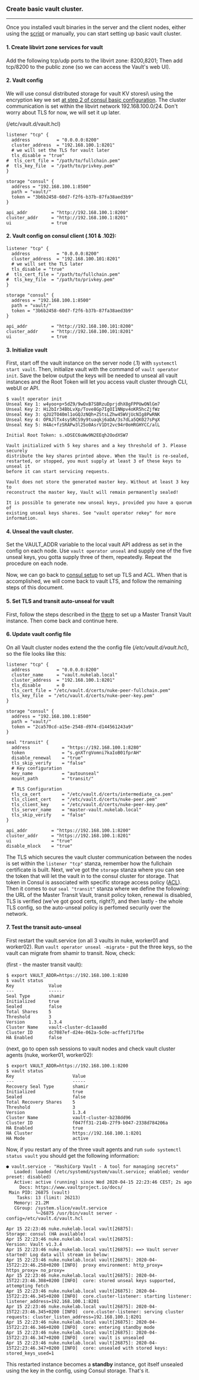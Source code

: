 
### Create basic vault cluster. 
---

Once you installed vault binaries in the server and the client nodes, either using the [script](../bin/install_cluster.sh) or manually, you can start setting up basic vault cluster.

#### 1. Create libvirt zone services for vault

Add the following tcp/udp ports to the libvirt zone: 8200,8201; Then add tcp/8200 to the public zone (so we can access the Vault's web UI).

#### 2. Vault config 

We will use consul distributed storage for vault KV storesi\ using the encryption key we set [at step 2 of consul basic configuration](https://github.com/dominikmi/hashistuff/tree/master/consul#2-create-consul-encryption-key). The cluster communication is set within the libvirt network 192.168.100.0/24. Don't worry about TLS for now, we will set it up later.

(/etc/vault.d/vault.hcl)

```
listener "tcp" {
  address          = "0.0.0.0:8200"
  cluster_address  = "192.168.100.1:8201"
  # we will set the TLS for vault later
  tls_disable = "true"
#  tls_cert_file = "/path/to/fullchain.pem"
#  tls_key_file  = "/path/to/privkey.pem"
}

storage "consul" {
  address = "192.168.100.1:8500"
  path = "vault/"
  token = "3b6b2458-60d7-f2f6-b37b-87fa38aed3b9"
}

api_addr         = "http://192.168.100.1:8200"
cluster_addr     = "http://192.168.100.1:8201"
ui               = true
``` 

#### 2. Vault config on consul client (.101 & .102):

```
listener "tcp" {
  address          = "0.0.0.0:8200"
  cluster_address  = "192.168.100.101:8201"
  # we will set the TLS later
  tls_disable = "true"
#  tls_cert_file = "/path/to/fullchain.pem"
#  tls_key_file  = "/path/to/privkey.pem"
}

storage "consul" {
  address = "192.168.100.1:8500"
  path = "vault/"
  token = "3b6b2458-60d7-f2f6-b37b-87fa38aed3b9"
}

api_addr         = "http://192.168.100.101:8200"
cluster_addr     = "http://192.168.100.101:8201"
ui               = true
```

#### 3. Initialize vault 

First, start off the vault instance on the server node (.1) with `systemctl start vault`. Then, initialize vault  with the command of `vault operator init`. Save the below output the keys will be needed to unseal all vault instances and the Root Token will let you access vault cluster through CLI, webUI or API.

```
$ vault operator init
Unseal Key 1: w4yoo+p+5dZ9/9wOxB7SBRzuDprjdhX8gFPPUwONlGm7
Unseal Key 2: Hi2bIr34BbLvXp/Tove8Gp7IgOI1NNpv4oKR5hcZjfWz
Unseal Key 3: q2U2TO40ml1oGQJzNQh+ZStsLZhw45WVjUcNIg8PwRNK
Unseal Key 4: OPAJlTx4sySRCS9y9tuaqkj6aDA/3s7dLa5QK027sPqX
Unseal Key 5: H4Ac+fzSRAPw3l25o0AsrV1Dt2vc94r0oHRGHYCC/alL

Initial Root Token: s.xDSEC6uWw9N2EEqh2OodXSW7

Vault initialized with 5 key shares and a key threshold of 3. Please securely
distribute the key shares printed above. When the Vault is re-sealed,
restarted, or stopped, you must supply at least 3 of these keys to unseal it
before it can start servicing requests.

Vault does not store the generated master key. Without at least 3 key to
reconstruct the master key, Vault will remain permanently sealed!

It is possible to generate new unseal keys, provided you have a quorum of
existing unseal keys shares. See "vault operator rekey" for more information.
```

#### 4. Unseal the vault cluster.

Set the VAULT_ADDR variable to the local vault API address as set in the config on each node.
Use `vault operator unseal` and supply one of the five unseal keys, you gotta supply three of them, repeatedly.
Repeat the procedure on each node.

Now, we can go back to [consul setup](../consul/README.md) to set up TLS and ACL. When that is accomplished, we will come back to vault LTS, and follow the remaining steps of this document.

#### 5. Set TLS and transit auto-unseal for vault

First, follow the steps described in the [there](README-transit.md) to set up a Master Transit Vault instance. Then come back and continue here.

#### 6. Update vault config file

On all Vault cluster nodes extend the the config file (_/etc/vault.d/vault.hcl_), so the file looks like this:

```
listener "tcp" {
  address          = "0.0.0.0:8200"
  cluster_name	   = "vault.nukelab.local"
  cluster_address  = "192.168.100.1:8201"
  tls_disable      = 0
  tls_cert_file = "/etc/vault.d/certs/nuke-peer-fullchain.pem"
  tls_key_file  = "/etc/vault.d/certs/nuke-peer-key.pem"
}

storage "consul" {
  address = "192.168.100.1:8500"
  path = "vault/"
  token = "2ca570cd-a15e-2548-d974-d144561243a9"
}

seal "transit" {
  address            = "https://192.168.100.1:8280"
  token              = "s.gnXTrgVomni7kaIoB01fprAH"
  disable_renewal    = "true"
  tls_skip_verify    = "false"
  # Key configuration
  key_name           = "autounseal"
  mount_path         = "transit/"

  # TLS Configuration
  tls_ca_cert        = "/etc/vault.d/certs/intermediate_ca.pem"
  tls_client_cert    = "/etc/vault.d/certs/nuke-peer.pem"
  tls_client_key     = "/etc/vault.d/certs/nuke-peer-key.pem"
  tls_server_name    = "master-vault.nukelab.local"
  tls_skip_verify    = "false"
}

api_addr         = "https://192.168.100.1:8200"
cluster_addr     = "https://192.168.100.1:8201"
ui               = "true"
disable_mlock	 = "true"
```

The TLS which secures the vault cluster communication between the nodes is set within the `listener "tcp"` stanza, remember how the fullchain certificate is built. Next, we've got the `storage` stanza where you can see the token that will let the vault in to the consul cluster for storage. That token in Consul is associated with specific storage access policy ([ACL](../consul/README.md)). Then it comes to our `seal "transit"` stanza where we define the following: the URL of the Master Transit Vault, transit policy token, renewal is disabled, TLS is verified (we've got good certs, right?), and then lastly - the whole TLS config, so the auto-unseal policy is perfomed securily over the network. 

#### 7. Test the transit auto-unseal

First restart the vault.service (on all 3 vaults in nuke, worker01 and worker02). Run `vault operator unseal -migrate` - put the three keys, so the vault can migrate from shamir to transit. Now, check:

(first - the master transit vault):
```
$ export VAULT_ADDR=https://192.168.100.1:8280
$ vault status
Key             Value
---             -----
Seal Type       shamir
Initialized     true
Sealed          false
Total Shares    5
Threshold       3
Version         1.3.4
Cluster Name    vault-cluster-dc1aaa8d
Cluster ID      dc7087ef-d24e-062a-5c0e-acffef171fbe
HA Enabled      false
```

(next, go to open ssh sessions to vault nodes and  check vault cluster agents (nuke, worker01, worker02):

```
$ export VAULT_ADDR=https://192.168.100.1:8200
$ vault status
Key                      Value
---                      -----
Recovery Seal Type       shamir
Initialized              true
Sealed                   false
Total Recovery Shares    5
Threshold                3
Version                  1.3.4
Cluster Name             vault-cluster-b238dd96
Cluster ID               f047ff31-214b-27f9-b047-2338d784206a
HA Enabled               true
HA Cluster               https://192.168.100.1:8201
HA Mode                  active
```

Now, if you restart any of the three vault agents and run `sudo systemctl status vault` you should get the following information:
```
● vault.service - "HashiCorp Vault - A tool for managing secrets"
   Loaded: loaded (/etc/systemd/system/vault.service; enabled; vendor preset: disabled)
   Active: active (running) since Wed 2020-04-15 22:23:46 CEST; 2s ago
     Docs: https://www.vaultproject.io/docs/
 Main PID: 26875 (vault)
    Tasks: 13 (limit: 26213)
   Memory: 21.2M
   CGroup: /system.slice/vault.service
           └─26875 /usr/bin/vault server -config=/etc/vault.d/vault.hcl

Apr 15 22:23:46 nuke.nukelab.local vault[26875]:                  Storage: consul (HA available)
Apr 15 22:23:46 nuke.nukelab.local vault[26875]:                  Version: Vault v1.3.4
Apr 15 22:23:46 nuke.nukelab.local vault[26875]: ==> Vault server started! Log data will stream in below:
Apr 15 22:23:46 nuke.nukelab.local vault[26875]: 2020-04-15T22:23:46.258+0200 [INFO]  proxy environment: http_proxy= https_proxy= no_proxy=
Apr 15 22:23:46 nuke.nukelab.local vault[26875]: 2020-04-15T22:23:46.308+0200 [INFO]  core: stored unseal keys supported, attempting fetch
Apr 15 22:23:46 nuke.nukelab.local vault[26875]: 2020-04-15T22:23:46.345+0200 [INFO]  core.cluster-listener: starting listener: listener_address=192.168.100.1:8201
Apr 15 22:23:46 nuke.nukelab.local vault[26875]: 2020-04-15T22:23:46.345+0200 [INFO]  core.cluster-listener: serving cluster requests: cluster_listen_address=192.168.100.1:8201
Apr 15 22:23:46 nuke.nukelab.local vault[26875]: 2020-04-15T22:23:46.346+0200 [INFO]  core: entering standby mode
Apr 15 22:23:46 nuke.nukelab.local vault[26875]: 2020-04-15T22:23:46.347+0200 [INFO]  core: vault is unsealed
Apr 15 22:23:46 nuke.nukelab.local vault[26875]: 2020-04-15T22:23:46.347+0200 [INFO]  core: unsealed with stored keys: stored_keys_used=1
```

This restarted instance becomes a **standby** instance, got itself unsealed using the key in the config, using Consul storage. That's it.

